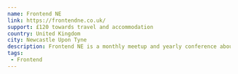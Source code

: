 ```yaml
---
name: Frontend NE
link: https://frontendne.co.uk/
support: £120 towards travel and accommodation
country: United Kingdom
city: Newcastle Upon Tyne
description: Frontend NE is a monthly meetup and yearly conference about frontend development.
tags:
 - Frontend
---
```

